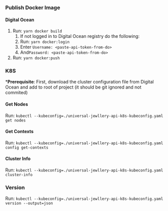 ### Publish Docker Image
#### Digital Ocean
1. Run: `yarn docker build`
   1. If not logged in to Digital Ocean registry do the following:
   2. Run: `yarn docker:login`
   3. Enter `Username: <paste-api-token-from-do>`
   4. And`Password: <paste-api-token-from-do>`
2. Run: `yarn docker:push`

### K8S

***Prerequisite**: First, download the cluster configuration file from Digital Ocean and add to root of project (it should be git ignored and not commited)

#### Get Nodes

Run: `kubectl --kubeconfig=./universal-jewllery-api-k8s-kubeconfig.yaml get nodes`

#### Get Contexts

Run: `kubectl --kubeconfig=./universal-jewllery-api-k8s-kubeconfig.yaml config get-contexts`

#### Cluster Info

Run: `kubectl --kubeconfig=./universal-jewllery-api-k8s-kubeconfig.yaml cluster-info`

### Version

Run: `kubectl --kubeconfig=./universal-jewllery-api-k8s-kubeconfig.yaml version --output=json`
